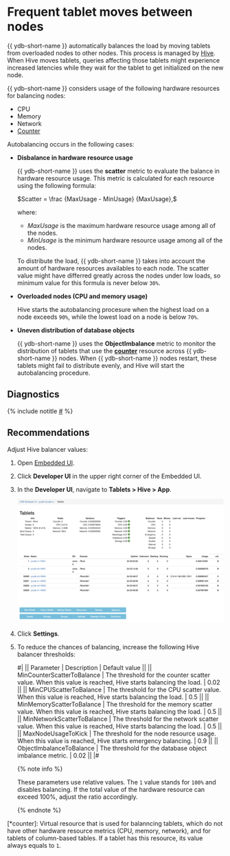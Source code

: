 # Frequent tablet moves between nodes

{{ ydb-short-name }} automatically balances the load by moving tablets from overloaded nodes to other nodes. This process is managed by [Hive](../../../../concepts/glossary.md#hive). When Hive moves tablets, queries affecting those tablets might experience increased latencies while they wait for the tablet to get initialized on the new node.

<!-- This information is taken from a draft topic Concepts > Hive. -->
<!-- TODO: When the above-mentioned topic is merged, remove the info from here and add a link.  -->
{{ ydb-short-name }} considers usage of the following hardware resources for balancing nodes:

- CPU
- Memory
- Network
- [Counter](*counter)

Autobalancing occurs in the following cases:

- **Disbalance in hardware resource usage**

    {{ ydb-short-name }} uses the **scatter** metric to evaluate the balance in hardware resource usage. This metric is calculated for each resource using the following formula:

    $Scatter = \frac {MaxUsage - MinUsage} {MaxUsage},$

    where:

    - $MaxUsage$ is the maximum hardware resource usage among all of the nodes.
    - $MinUsage$ is the minimum hardware resource usage among all of the nodes.

    To distribute the load, {{ ydb-short-name }} takes into account the amount of hardware resources availables to each node. The scatter value might have differred greatly across the nodes under low loads, so minimum value for this formula is never below `30%`.

- **Overloaded nodes (CPU and memory usage)**

    Hive starts the autobalancing procesure when the highest load on a node exceeds `90%`, while the lowest load on a node is below `70%`.

- **Uneven distribution of database objects**

    {{ ydb-short-name }} uses the **ObjectImbalance** metric to monitor the distribution of tablets that use the **[counter](*counter)** resource across {{ ydb-short-name }} nodes. When {{ ydb-short-name }} nodes restart, these tablets might fail to distribute evenly, and Hive will start the autobalancing procedure.


## Diagnostics

<!-- The include is added to allow partial overrides in overlays  -->
{% include notitle [#](_includes/tablets-moved.md) %}

## Recommendations

Adjust Hive balancer values:

1. Open [Embedded UI](../../../../reference/embedded-ui/index.md).

1. Click **Developer UI** in the upper right corner of the Embedded UI.

1. In the **Developer UI**, navigate to **Tablets > Hive > App**.

    ![](_assets/hive-app.png)

1. Click **Settings**.

1. To reduce the chances of balancing, increase the following Hive balancer thresholds:

    #|
    || Parameter | Description | Default value ||
    || MinCounterScatterToBalance
    | The threshold for the counter scatter value. When this value is reached, Hive starts balancing the load.
    | 0.02 ||
    || MinCPUScatterToBalance
    | The threshold for the CPU scatter value. When this value is reached, Hive starts balancing the load.
    | 0.5 ||
    || MinMemoryScatterToBalance
    | The threshold for the memory scatter value. When this value is reached, Hive starts balancing the load.
    | 0.5 ||
    || MinNetworkScatterToBalance
    | The threshold for the network scatter value. When this value is reached, Hive starts balancing the load.
    | 0.5 ||
    || MaxNodeUsageToKick
    | The threshold for the node resource usage. When this value is reached, Hive starts emergency balancing.
    | 0.9 ||
    || ObjectImbalanceToBalance
    | The threshold for the database object imbalance metric.
    | 0.02 ||
    |#

    {% note info %}

    These parameters use relative values. The `1` value stands for `100%` and disables balancing. If the total value of the hardware resource can exceed 100%, adjust the ratio accordingly.

    {% endnote %}



[*counter]: Virtual resource that is used for balanncing tablets, which do not have other hardware resource metrics (CPU, memory, network), and for tablets of column-based tables. If a tablet has this resource, its value always equals to `1`.

